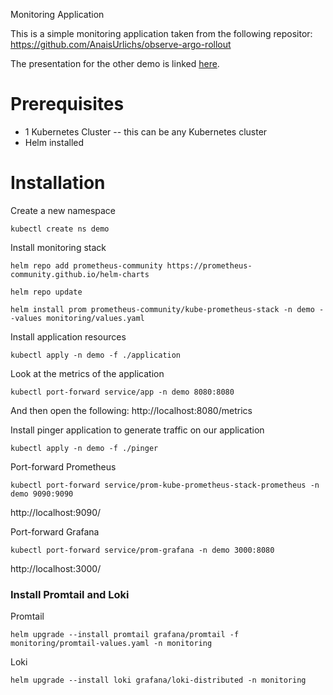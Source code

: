 Monitoring Application

This is a simple monitoring application taken from the following repositor: https://github.com/AnaisUrlichs/observe-argo-rollout 

The presentation for the other demo is linked [here](https://youtu.be/Z8hfs_CN1EY).

# Prerequisites

* 1 Kubernetes Cluster -- this can be any Kubernetes cluster
* Helm installed

# Installation

Create a new namespace
```
kubectl create ns demo
```

Install monitoring stack

```
helm repo add prometheus-community https://prometheus-community.github.io/helm-charts

helm repo update 

helm install prom prometheus-community/kube-prometheus-stack -n demo --values monitoring/values.yaml
```

Install application resources
```
kubectl apply -n demo -f ./application
```

Look at the metrics of the application
```
kubectl port-forward service/app -n demo 8080:8080
```

And then open the following:
http://localhost:8080/metrics

Install pinger application to generate traffic on our application
```
kubectl apply -n demo -f ./pinger
```

Port-forward Prometheus
```
kubectl port-forward service/prom-kube-prometheus-stack-prometheus -n demo 9090:9090
```

http://localhost:9090/

Port-forward Grafana
```
kubectl port-forward service/prom-grafana -n demo 3000:8080
```

http://localhost:3000/

### Install Promtail and Loki

Promtail
```
helm upgrade --install promtail grafana/promtail -f monitoring/promtail-values.yaml -n monitoring
```

Loki 
```
helm upgrade --install loki grafana/loki-distributed -n monitoring
```